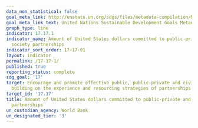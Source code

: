 ```yaml
---
data_non_statistical: false
goal_meta_link: http://unstats.un.org/sdgs/files/metadata-compilation/Metadata-Goal-17.pdf
goal_meta_link_text: United Nations Sustainable Development Goals Metadata (pdf 468kB)
graph_type: line
indicator: 17.17.1
indicator_name: Amount of United States dollars committed to public-private and civil
  society partnerships
indicator_sort_order: 17-17-01
layout: indicator
permalink: /17-17-1/
published: true
reporting_status: complete
sdg_goal: '17'
target: Encourage and promote effective public, public-private and civil society partnerships,
  building on the experience and resourcing strategies of partnerships
target_id: '17.17'
title: Amount of United States dollars committed to public-private and civil society
  partnerships
un_custodian_agency: World Bank
un_designated_tier: '3'
---
```

